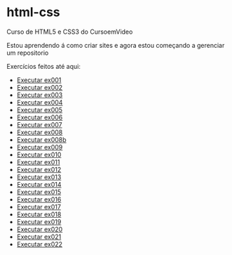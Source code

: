 # html-css
 Curso de HTML5 e CSS3 do CursoemVideo

 Estou aprendendo á como criar sites e agora estou começando a gerenciar um repositorio

 <p>Exercícios feitos até aqui:</p>
 <ul>
    <li><a href="https://brunovcsantos.github.io/html-css/exercícios/módulo1/ex001/index.html"target="_blank" class="externo">Executar ex001</a></li>
    <li><a href="https://brunovcsantos.github.io/html-css/exercícios/módulo1/ex002/index.html"target="_blank" class="externo">Executar ex002</a></li>
    <li><a href="https://brunovcsantos.github.io/html-css/exercícios/módulo1/ex003/index.html"target="_blank" class="externo">Executar ex003</a></li>
    <li><a href="https://brunovcsantos.github.io/html-css/exercícios/módulo1/ex004/index.html"target="_blank" class="externo">Executar ex004</a></li>
    <li><a href="https://brunovcsantos.github.io/html-css/exercícios/módulo1/ex005/index.html"target="_blank" class="externo">Executar ex005</a></li>
    <li><a href="https://brunovcsantos.github.io/html-css/exercícios/módulo1/ex006/index.html"target="_blank" class="externo">Executar ex006</a></li>
    <li><a href="https://brunovcsantos.github.io/html-css/exercícios/módulo1/ex007/index.html"target="_blank" class="externo">Executar ex007</a></li>
    <li><a href="https://brunovcsantos.github.io/html-css/exercícios/módulo1/ex008/index.html"target="_blank" class="externo">Executar ex008</a></li>
    <li><a href="https://brunovcsantos.github.io/html-css/exercícios/módulo1/ex008b/index.html"target="_blank" class="externo">Executar ex008b</a></li>
    <li><a href="https://brunovcsantos.github.io/html-css/exercícios/módulo1/ex009/index.html"target="_blank" class="externo">Executar ex009</a></li>
    <li><a href="https://brunovcsantos.github.io/html-css/exercícios/módulo1/ex010/index.html"target="_blank" class="externo">Executar ex010</a></li>
    <li><a href="https://brunovcsantos.github.io/html-css/exercícios/módulo1/ex011/index.html"target="_blank" class="externo">Executar ex011</a></li>
    <li><a href="https://brunovcsantos.github.io/html-css/exercícios/módulo1/ex012/index.html"target="_blank" class="externo">Executar ex012</a></li>
    <li><a href="https://brunovcsantos.github.io/html-css/exercícios/módulo1/ex013/index.html"target="_blank" class="externo">Executar ex013</a></li>
    <li><a href="https://brunovcsantos.github.io/html-css/exercícios/módulo1/ex014/index.html"target="_blank" class="externo">Executar ex014</a></li>
    <li><a href="https://brunovcsantos.github.io/html-css/exercícios/módulo1/ex015/index.html"target="_blank" class="externo">Executar ex015</a></li>
    <li><a href="https://brunovcsantos.github.io/html-css/exercícios/módulo1/ex016/index.html"target="_blank" class="externo">Executar ex016</a></li>
    <li><a href="https://brunovcsantos.github.io/html-css/exercícios/módulo1/ex017/index.html"target="_blank" class="externo">Executar ex017</a></li>
    <li><a href="https://brunovcsantos.github.io/html-css/exercícios/módulo1/ex018/index.html"target="_blank" class="externo">Executar ex018</a></li>
    <li><a href="https://brunovcsantos.github.io/html-css/exercícios/módulo1/ex019/index.html"target="_blank" class="externo">Executar ex019</a></li>
    <li><a href="https://brunovcsantos.github.io/html-css/exercícios/módulo1/ex020/index.html"target="_blank" class="externo">Executar ex020</a></li>
    <li><a href="https://brunovcsantos.github.io/html-css/exercícios/módulo1/ex021/index.html"target="_blank" class="externo">Executar ex021</a></li>
    <li><a href="https://brunovcsantos.github.io/html-css/exercícios/módulo1/ex022/index.html"target="_blank" class="externo">Executar ex022</a></li>
 </ul>